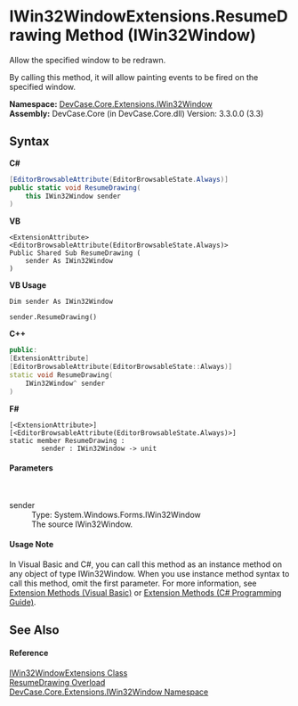# IWin32WindowExtensions.ResumeDrawing Method (IWin32Window)
 

Allow the specified window to be redrawn. 

 By calling this method, it will allow painting events to be fired on the specified window.

**Namespace:**&nbsp;<a href="N_DevCase_Core_Extensions_IWin32Window">DevCase.Core.Extensions.IWin32Window</a><br />**Assembly:**&nbsp;DevCase.Core (in DevCase.Core.dll) Version: 3.3.0.0 (3.3)

## Syntax

**C#**<br />
``` C#
[EditorBrowsableAttribute(EditorBrowsableState.Always)]
public static void ResumeDrawing(
	this IWin32Window sender
)
```

**VB**<br />
``` VB
<ExtensionAttribute>
<EditorBrowsableAttribute(EditorBrowsableState.Always)>
Public Shared Sub ResumeDrawing ( 
	sender As IWin32Window
)
```

**VB Usage**<br />
``` VB Usage
Dim sender As IWin32Window

sender.ResumeDrawing()
```

**C++**<br />
``` C++
public:
[ExtensionAttribute]
[EditorBrowsableAttribute(EditorBrowsableState::Always)]
static void ResumeDrawing(
	IWin32Window^ sender
)
```

**F#**<br />
``` F#
[<ExtensionAttribute>]
[<EditorBrowsableAttribute(EditorBrowsableState.Always)>]
static member ResumeDrawing : 
        sender : IWin32Window -> unit 

```


#### Parameters
&nbsp;<dl><dt>sender</dt><dd>Type: System.Windows.Forms.IWin32Window<br />The source IWin32Window.</dd></dl>

#### Usage Note
In Visual Basic and C#, you can call this method as an instance method on any object of type IWin32Window. When you use instance method syntax to call this method, omit the first parameter. For more information, see <a href="https://docs.microsoft.com/dotnet/visual-basic/programming-guide/language-features/procedures/extension-methods">Extension Methods (Visual Basic)</a> or <a href="https://docs.microsoft.com/dotnet/csharp/programming-guide/classes-and-structs/extension-methods">Extension Methods (C# Programming Guide)</a>.

## See Also


#### Reference
<a href="T_DevCase_Core_Extensions_IWin32Window_IWin32WindowExtensions">IWin32WindowExtensions Class</a><br /><a href="Overload_DevCase_Core_Extensions_IWin32Window_IWin32WindowExtensions_ResumeDrawing">ResumeDrawing Overload</a><br /><a href="N_DevCase_Core_Extensions_IWin32Window">DevCase.Core.Extensions.IWin32Window Namespace</a><br />